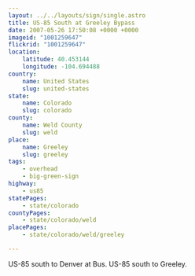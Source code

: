 ```yaml
---
layout: ../../layouts/sign/single.astro
title: US-85 South at Greeley Bypass
date: 2007-05-26 17:50:08 +0000 +0000
imageid: "1001259647"
flickrid: "1001259647"
location:
    latitude: 40.453144
    longitude: -104.694488
country:
    name: United States
    slug: united-states
state:
    name: Colorado
    slug: colorado
county:
    name: Weld County
    slug: weld
place:
    name: Greeley
    slug: greeley
tags:
    - overhead
    - big-green-sign
highway:
    - us85
statePages:
    - state/colorado
countyPages:
    - state/colorado/weld
placePages:
    - state/colorado/weld/greeley

---
```

US-85 south to Denver at Bus. US-85 south to Greeley.